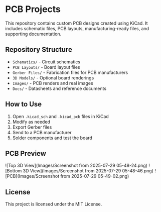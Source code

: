 # PCB Projects

This repository contains custom PCB designs created using KiCad. It includes schematic files, PCB layouts, manufacturing-ready files, and supporting documentation.

## Repository Structure

- `Schematics/` - Circuit schematics
- `PCB Layouts/` - Board layout files
- `Gerber Files/` - Fabrication files for PCB manufacturers
- `3D Models/` - Optional board renderings
- `Images/` - PCB renders and real images
- `Docs/` - Datasheets and reference documents

## How to Use

1. Open `.kicad_sch` and `.kicad_pcb` files in KiCad
2. Modify as needed
3. Export Gerber files
4. Send to a PCB manufacturer
5. Solder components and test the board

## PCB Preview

![Top 3D View](Images/Screenshot from 2025-07-29 05-48-24.png)
![Bottom 3D View](Images/Screenshot from 2025-07-29 05-48-46.png)
![PCB](Images/Screenshot from 2025-07-29 05-49-02.png)

## License

This project is licensed under the MIT License.
